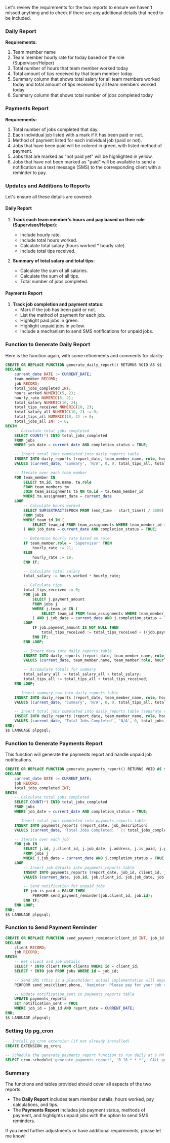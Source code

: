 Let's review the requirements for the two reports to ensure we haven't missed anything and to check if there are any additional details that need to be included.

### Daily Report

**Requirements:**
1. Team member name
2. Team member hourly rate for today based on the role (Supervisor/Helper)
3. Total number of hours that team member worked today
4. Total amount of tips received by that team member today
5. Summary column that shows total salary for all team members worked today and total amount of tips received by all team members worked today
6. Summary column that shows total number of jobs completed today

### Payments Report

**Requirements:**
1. Total number of jobs completed that day.
2. Each individual job listed with a mark if it has been paid or not.
3. Method of payment listed for each individual job (paid or not).
4. Jobs that have been paid will be colored in green, with listed method of payment.
5. Jobs that are marked as "not paid yet" will be highlighted in yellow.
6. Jobs that have not been marked as "paid" will be available to send a notification as a text message (SMS) to the corresponding client with a reminder to pay.

### Updates and Additions to Reports

Let's ensure all these details are covered:

#### Daily Report

1. **Track each team member's hours and pay based on their role (Supervisor/Helper)**:
   - Include hourly rate.
   - Include total hours worked.
   - Calculate total salary (hours worked * hourly rate).
   - Include total tips received.

2. **Summary of total salary and total tips**:
   - Calculate the sum of all salaries.
   - Calculate the sum of all tips.
   - Total number of jobs completed.

#### Payments Report

1. **Track job completion and payment status**:
   - Mark if the job has been paid or not.
   - List the method of payment for each job.
   - Highlight paid jobs in green.
   - Highlight unpaid jobs in yellow.
   - Include a mechanism to send SMS notifications for unpaid jobs.

### Function to Generate Daily Report

Here is the function again, with some refinements and comments for clarity:

```sql
CREATE OR REPLACE FUNCTION generate_daily_report() RETURNS VOID AS $$
DECLARE
    current_date DATE := CURRENT_DATE;
    team_member RECORD;
    job RECORD;
    total_jobs_completed INT;
    hours_worked NUMERIC(5, 2);
    hourly_rate NUMERIC(5, 2);
    total_salary NUMERIC(10, 2);
    total_tips_received NUMERIC(10, 2);
    total_salary_all NUMERIC(10, 2) := 0;
    total_tips_all NUMERIC(10, 2) := 0;
    total_jobs_all INT := 0;
BEGIN
    -- Calculate total jobs completed
    SELECT COUNT(*) INTO total_jobs_completed
    FROM jobs
    WHERE job_date = current_date AND completion_status = TRUE;

    -- Insert total jobs completed into daily_reports table
    INSERT INTO daily_reports (report_date, team_member_name, role, hourly_rate, total_hours_worked, total_tips_received, total_salary)
    VALUES (current_date, 'Summary', 'N/A', 0, 0, total_tips_all, total_salary_all);

    -- Iterate over each team member
    FOR team_member IN
        SELECT tm.id, tm.name, ta.role
        FROM team_members tm
        JOIN team_assignments ta ON tm.id = ta.team_member_id
        WHERE ta.assignment_date = current_date
    LOOP
        -- Calculate hours worked
        SELECT SUM(EXTRACT(EPOCH FROM (end_time - start_time)) / 3600) INTO hours_worked
        FROM jobs
        WHERE team_id IN (
            SELECT team_id FROM team_assignments WHERE team_member_id = team_member.id AND assignment_date = current_date
        ) AND job_date = current_date AND completion_status = TRUE;

        -- Determine hourly rate based on role
        IF team_member.role = 'Supervisor' THEN
            hourly_rate := 21;
        ELSE
            hourly_rate := 19;
        END IF;

        -- Calculate total salary
        total_salary := hours_worked * hourly_rate;

        -- Calculate tips
        total_tips_received := 0;
        FOR job IN
            SELECT j.payment_amount
            FROM jobs j
            WHERE j.team_id IN (
                SELECT team_id FROM team_assignments WHERE team_member_id = team_member.id AND assignment_date = current_date
            ) AND j.job_date = current_date AND j.completion_status = TRUE
        LOOP
            IF job.payment_amount IS NOT NULL THEN
                total_tips_received := total_tips_received + ((job.payment_amount - 120) / 2); -- Assuming a static job cost of $120
            END IF;
        END LOOP;

        -- Insert data into daily_reports table
        INSERT INTO daily_reports (report_date, team_member_name, role, hourly_rate, total_hours_worked, total_tips_received, total_salary)
        VALUES (current_date, team_member.name, team_member.role, hourly_rate, hours_worked, total_tips_received, total_salary);

        -- Accumulate totals for summary
        total_salary_all := total_salary_all + total_salary;
        total_tips_all := total_tips_all + total_tips_received;
    END LOOP;

    -- Insert summary row into daily_reports table
    INSERT INTO daily_reports (report_date, team_member_name, role, hourly_rate, total_hours_worked, total_tips_received, total_salary)
    VALUES (current_date, 'Summary', 'N/A', 0, 0, total_tips_all, total_salary_all);

    -- Insert total jobs completed into daily_reports table (separate row for clarity)
    INSERT INTO daily_reports (report_date, team_member_name, role, hourly_rate, total_hours_worked, total_tips_received, total_salary)
    VALUES (current_date, 'Total Jobs Completed', 'N/A', 0, total_jobs_completed, 0, 0);
END;
$$ LANGUAGE plpgsql;
```

### Function to Generate Payments Report

This function will generate the payments report and handle unpaid job notifications.

```sql
CREATE OR REPLACE FUNCTION generate_payments_report() RETURNS VOID AS $$
DECLARE
    current_date DATE := CURRENT_DATE;
    job RECORD;
    total_jobs_completed INT;
BEGIN
    -- Calculate total jobs completed
    SELECT COUNT(*) INTO total_jobs_completed
    FROM jobs
    WHERE job_date = current_date AND completion_status = TRUE;

    -- Insert total jobs completed into payments_reports table
    INSERT INTO payments_reports (report_date, job_description)
    VALUES (current_date, 'Total Jobs Completed: ' || total_jobs_completed);

    -- Iterate over each job
    FOR job IN
        SELECT j.id, j.client_id, j.job_date, j.address, j.is_paid, j.payment_method
        FROM jobs j
        WHERE j.job_date = current_date AND j.completion_status = TRUE
    LOOP
        -- Insert job details into payments_reports table
        INSERT INTO payments_reports (report_date, job_id, client_id, job_date, job_description, is_paid, payment_method)
        VALUES (current_date, job.id, job.client_id, job.job_date, job.address, job.is_paid, job.payment_method);

        -- Send notification for unpaid jobs
        IF job.is_paid = FALSE THEN
            PERFORM send_payment_reminder(job.client_id, job.id);
        END IF;
    END LOOP;
END;
$$ LANGUAGE plpgsql;
```

### Function to Send Payment Reminder

```sql
CREATE OR REPLACE FUNCTION send_payment_reminder(client_id INT, job_id INT) RETURNS VOID AS $$
DECLARE
    client RECORD;
    job RECORD;
BEGIN
    -- Get client and job details
    SELECT * INTO client FROM clients WHERE id = client_id;
    SELECT * INTO job FROM jobs WHERE id = job_id;

    -- Send SMS (this is a placeholder; actual implementation will depend on the SMS service used)
    PERFORM send_sms(client.phone, 'Reminder: Please pay for your job completed on ' || job.job_date || '.');

    -- Update notification_sent in payments_reports table
    UPDATE payments_reports
    SET notification_sent = TRUE
    WHERE job_id = job_id AND report_date = CURRENT_DATE;
END;
$$ LANGUAGE plpgsql;
```

### Setting Up pg_cron

```sql
-- Install pg_cron extension (if not already installed)
CREATE EXTENSION pg_cron;

-- Schedule the generate_payments_report function to run daily at 6 PM
SELECT cron.schedule('generate_payments_report', '0 18 * * *', 'CALL generate_payments_report()');
```

### Summary

The functions and tables provided should cover all aspects of the two reports:
- The **Daily Report** includes team member details, hours worked, pay calculations, and tips.
- The **Payments Report** includes job payment status, methods of payment, and highlights unpaid jobs with the option to send SMS reminders.

If you need further adjustments or have additional requirements, please let me know!